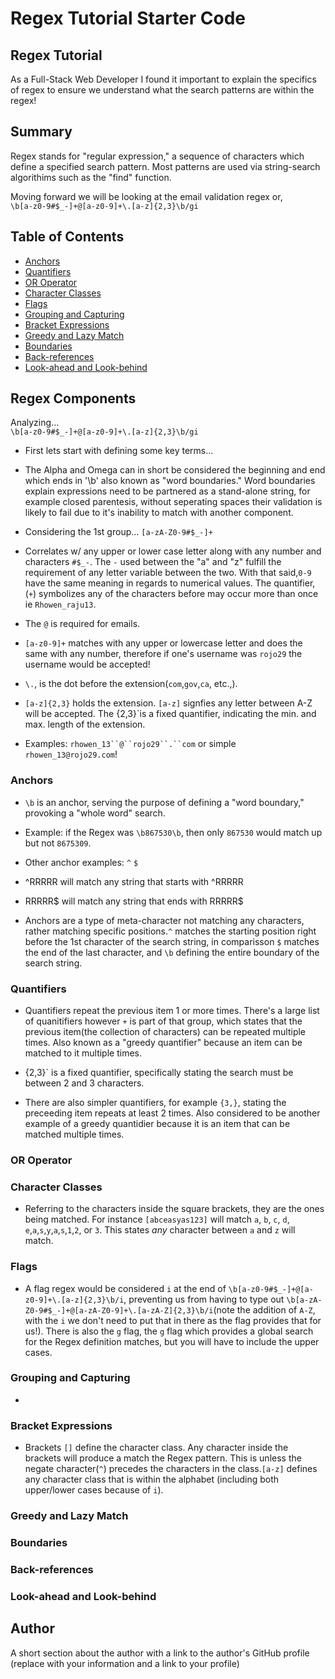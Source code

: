 # Regex Tutorial Starter Code

## Regex Tutorial

As a Full-Stack Web Developer I found it important to explain the specifics of regex to ensure we understand what the search patterns are within the regex!

## Summary

Regex stands for "regular expression," a sequence of characters which define a specified search pattern. Most patterns are used via string-search algorithims such as the "find" function.  

Moving forward we will be looking at the email validation regex or, </br> `\b[a-z0-9#$_-]+@[a-z0-9]+\.[a-z]{2,3}\b/gi`</br>

## Table of Contents

- [Anchors](#anchors)
- [Quantifiers](#quantifiers)
- [OR Operator](#or-operator)
- [Character Classes](#character-classes)
- [Flags](#flags)
- [Grouping and Capturing](#grouping-and-capturing)
- [Bracket Expressions](#bracket-expressions)
- [Greedy and Lazy Match](#greedy-and-lazy-match)
- [Boundaries](#boundaries)
- [Back-references](#back-references)
- [Look-ahead and Look-behind](#look-ahead-and-look-behind)

## Regex Components
Analyzing... </br> `\b[a-z0-9#$_-]+@[a-z0-9]+\.[a-z]{2,3}\b/gi`</br> 
- First lets start with defining some key terms... 
 - The Alpha and Omega can in short be considered the beginning and end which ends in '\b' also known as "word boundaries." Word boundaries explain expressions need to be partnered as a stand-alone string, for example closed parentesis, without seperating spaces their validation is likely to fail due to it's inability to match with another component.

- Considering the 1st group... `[a-zA-Z0-9#$_-]+` 
- Correlates w/ any upper or lower case letter along with any number and characters `#$_-`. The `-` used between the "a" and "z" fulfill the requirement of any letter variable between the two. With that said,`0-9` have the same meaning in regards to numerical values. The quantifier, (`+`) symbolizes any of the characters before may occur more than once ie `Rhowen_raju13`. 

- The `@` is required for emails.
- `[a-z0-9]+` matches with any upper or lowercase letter and does the same with any number, therefore if one's username was `rojo29` the username would be accepted!
-  `\.`, is the dot before the extension(`com`,`gov`,`ca`, etc.,).
- `[a-z]{2,3}` holds the extension. `[a-z]` signfies any letter between A-Z will be accepted. The {2,3}`is a fixed quantifier, indicating the min. and max. length of the extension. 
- Examples: `rhowen_13``@``rojo29``.``com` or simple `rhowen_13@rojo29.com`!

### Anchors
- `\b` is an anchor, serving the purpose of defining a "word boundary," provoking a "whole word" search. 
- Example:
if the Regex was `\b867530\b`, then only `867530` would match up but not `8675309`. 
- Other anchor examples:
`^` 
`$`

- ^RRRRR will match any string that starts with ^RRRRR

- RRRRR$ will match any string that ends with RRRRR$

- Anchors are a type of meta-character not matching any characters, rather matching specific positions.`^` matches the starting position right before the 1st character of the search string, in comparisson `$` matches the end of the last character, and `\b` defining the entire boundary of the search string.
### Quantifiers
- Quantifiers repeat the previous item 1 or more times. There's a large list of quanitifiers however `+` is part of that group, which states that the previous item(the collection of characters) can be repeated multiple times. Also known as a "greedy quantifier" because an item can be matched to it multiple times.

- {2,3}` is a fixed quantifier, specifically stating the search must be between 2 and 3 characters.

- There are also simpler quantifiers, for example `{3,}`, stating the preceeding item repeats at least 2 times. Also considered to be another example of a greedy quantidier because it is an item that can be matched multiple times.  

### OR Operator

### Character Classes
- Referring to the characters inside the square brackets, they are the ones being matched. For instance `[abceasyas123]` will match `a`, `b`, `c`, `d`, `e`,`a`,`s`,`y`,`a`,`s`,`1`,`2`, or `3`. This states <i>any</i> character between `a` and `z` will match.

### Flags
- A flag regex would be considered `i` at the end of `\b[a-z0-9#$_-]+@[a-z0-9]+\.[a-z]{2,3}\b/i`, preventing us from having to type out `\b[a-zA-Z0-9#$_-]+@[a-zA-Z0-9]+\.[a-zA-Z]{2,3}\b/i`(note the addition of `A-Z`, with the `i` we don't need to put that in there as the flag provides that for us!). There is also the `g` flag, the `g` flag which provides a global search for the Regex definition matches, but you will have to include the upper cases.

### Grouping and Capturing
- 

### Bracket Expressions

- Brackets `[]` define the character class. Any character inside the brackets will produce a match the Regex pattern. This is unless the negate character(`^`) precedes the characters in the class.`[a-z]` defines any character class that is within the alphabet (including both upper/lower cases because of `i`).


### Greedy and Lazy Match

### Boundaries

### Back-references

### Look-ahead and Look-behind

## Author

A short section about the author with a link to the author's GitHub profile (replace with your information and a link to your profile)
